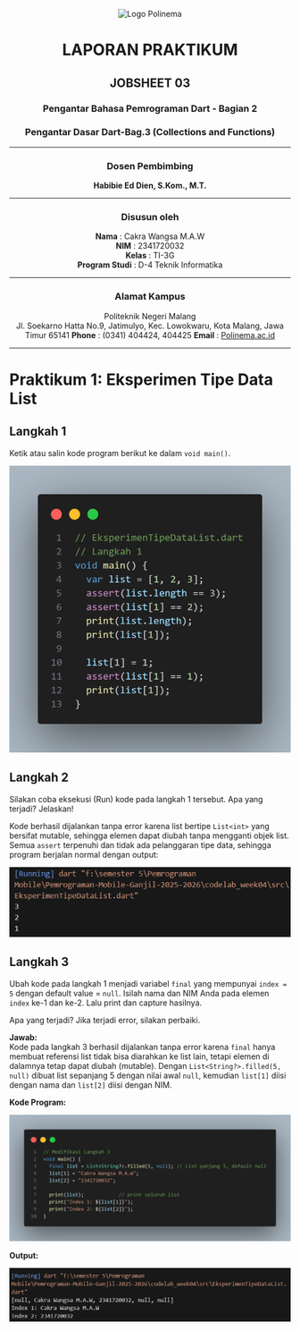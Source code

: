 <p align="center">
  <img src="https://3.bp.blogspot.com/-whSxEvHuEds/VOBUC7I5NNI/AAAAAAAAAUY/qfk23ch5o_c/s1600/logo_polinema_by_adminkerapolinema-d3b0ojd.jpg" alt="Logo Polinema" width="150">
</p>

<h1 align="center">LAPORAN PRAKTIKUM</h1>
<h2 align="center">JOBSHEET 03</h2>
<h3 align="center">Pengantar Bahasa Pemrograman Dart - Bagian 2</h3>
<h3 align="center">Pengantar Dasar Dart-Bag.3 (Collections and Functions)</h3>

---

<div align="center">

### **Dosen Pembimbing**
**Habibie Ed Dien, S.Kom., M.T.**

---

### **Disusun oleh**
**Nama**  : Cakra Wangsa M.A.W  
**NIM**   : 2341720032  
**Kelas** : TI-3G  
**Program Studi** : D-4 Teknik Informatika  

---

### **Alamat Kampus**
Politeknik Negeri Malang  
Jl. Soekarno Hatta No.9, Jatimulyo, Kec. Lowokwaru, Kota Malang, Jawa Timur 65141
**Phone** : (0341) 404424, 404425
**Email** : [Polinema.ac.id](https://www.polinema.ac.id)

</div>

---

# Praktikum 1: Eksperimen Tipe Data List

## Langkah 1
Ketik atau salin kode program berikut ke dalam `void main()`.

![Kode Program](img/image.png)

## Langkah 2
Silakan coba eksekusi (Run) kode pada langkah 1 tersebut. Apa yang terjadi? Jelaskan!

Kode berhasil dijalankan tanpa error karena list bertipe `List<int>` yang bersifat mutable, sehingga elemen dapat diubah tanpa mengganti objek list. Semua `assert` terpenuhi dan tidak ada pelanggaran tipe data, sehingga program berjalan normal dengan output:

![Output Langkah 1](img/image-1.png)

## Langkah 3
Ubah kode pada langkah 1 menjadi variabel `final` yang mempunyai `index = 5` dengan default value = `null`. Isilah nama dan NIM Anda pada elemen `index` ke-1 dan ke-2. Lalu print dan capture hasilnya.

Apa yang terjadi? Jika terjadi error, silakan perbaiki.

**Jawab:**  
Kode pada langkah 3 berhasil dijalankan tanpa error karena `final` hanya membuat referensi list tidak bisa diarahkan ke list lain, tetapi elemen di dalamnya tetap dapat diubah (mutable). Dengan `List<String?>.filled(5, null)` dibuat list sepanjang 5 dengan nilai awal `null`, kemudian `list[1]` diisi dengan nama dan `list[2]` diisi dengan NIM.

**Kode Program:**

![Kode Program Langkah 3](img/image-2.png)

**Output:**

![Output Langkah 3](img/image-3.png)
